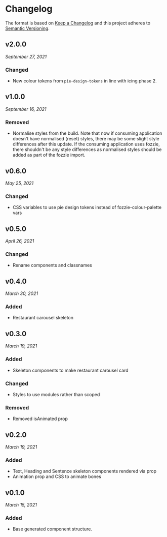 # Changelog

The format is based on [Keep a Changelog](http://keepachangelog.com/en/1.0.0/)
and this project adheres to [Semantic Versioning](http://semver.org/spec/v2.0.0.html).


v2.0.0
------------------------------
*September 27, 2021*

### Changed
- New colour tokens from `pie-design-tokens` in line with icing phase 2.


v1.0.0
------------------------------
*September 16, 2021*

### Removed
- Normalise styles from the build. Note that now if consuming application doesn't have normalised (reset) styles, there may be some slight style differences after this update. If the consuming application uses fozzie, there shouldn't be any style differences as normalised styles should be added as part of the fozzie import.


v0.6.0
------------------------------
*May 25, 2021*

### Changed
- CSS variables to use pie design tokens instead of fozzie-colour-palette vars


v0.5.0
------------------------------
*April 26, 2021*

### Changed
- Rename components and classnames


v0.4.0
------------------------------
*March 30, 2021*

### Added
- Restaurant carousel skeleton


v0.3.0
------------------------------
*March 19, 2021*

### Added
- Skeleton components to make restaurant carousel card

### Changed
- Styles to use modules rather than scoped

### Removed
- Removed isAnimated prop


v0.2.0
------------------------------
*March 19, 2021*

### Added
- Text, Heading and Sentence skeleton components rendered via prop
- Animation prop and CSS to animate bones


v0.1.0
------------------------------
*March 15, 2021*

### Added
- Base generated component structure.
